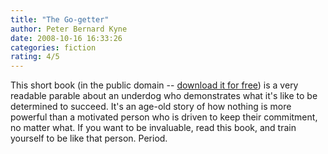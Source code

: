 ```yaml
---
title: "The Go-getter"
author: Peter Bernard Kyne
date: 2008-10-16 16:33:26
categories: fiction
rating: 4/5
---
```


This short book (in the public domain -- [download it for free](http://www.gutenberg.org/ebooks/12257)) is a very readable parable about an underdog who demonstrates what it's like to be determined to succeed. It's an age-old story of how nothing is more powerful than a motivated person who is driven to keep their commitment, no matter what. If you want to be invaluable, read this book, and train yourself to be like that person. Period.
